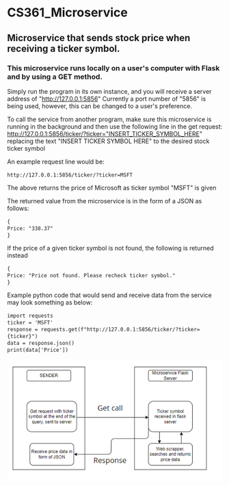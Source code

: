 # CS361_Microservice
## Microservice that sends stock price when receiving a ticker symbol.
### This microservice runs locally on a user's computer with Flask and by using a GET method.

Simply run the program in its own instance, and you will receive a server address of "http://127.0.0.1:5856"
Currently a port number of "5856" is being used, however, this can be changed to a user's preference.

To call the service from another program, make sure this microservice is running in the background and then use the following 
line in the get request: http://127.0.0.1:5856/ticker/?ticker="INSERT_TICKER_SYMBOL_HERE" replacing the text "INSERT TICKER SYMBOL HERE" to the desired stock ticker symbol

An example request line would be: 
```
http://127.0.0.1:5856/ticker/?ticker=MSFT 
```
The above returns the price of Microsoft as ticker symbol "MSFT" is given

The returned value from the microservice is in the form of a JSON as follows:
```
{
Price: "338.37"
}
```
If the price of a given ticker symbol is not found, the following is returned instead
```
{
Price: "Price not found. Please recheck ticker symbol."
}
```
Example python code that would send and receive data from the service may look something as below:
```
import requests
ticker = 'MSFT'
response = requests.get(f"http://127.0.0.1:5856/ticker/?ticker={ticker}")
data = response.json()
print(data['Price'])
```
![img.png](img.png)